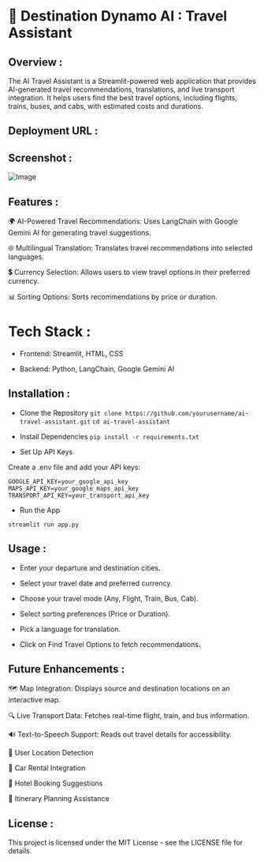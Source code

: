 # 🚀 Destination Dynamo AI : Travel Assistant

## Overview :

The AI Travel Assistant is a Streamlit-powered web application that provides AI-generated travel recommendations, translations, and live transport integration. It helps users find the best travel options, including flights, trains, buses, and cabs, with estimated costs and durations.

## Deployment URL :

## Screenshot :
![Image](https://github.com/user-attachments/assets/5a4da8cd-9b18-4413-a47b-96f02a05e2d6)

## Features :

🌍 AI-Powered Travel Recommendations: Uses LangChain with Google Gemini AI for generating travel suggestions.

🌐 Multilingual Translation: Translates travel recommendations into selected languages.

💲 Currency Selection: Allows users to view travel options in their preferred currency.

📊 Sorting Options: Sorts recommendations by price or duration.

# Tech Stack :

- Frontend: Streamlit, HTML, CSS

- Backend: Python, LangChain, Google Gemini AI

## Installation :

- Clone the Repository
  `git clone https://github.com/yourusername/ai-travel-assistant.git`
  `cd ai-travel-assistant`

- Install Dependencies
  `pip install -r requirements.txt`

- Set Up API Keys

Create a .env file and add your API keys:

```
GOOGLE_API_KEY=your_google_api_key
MAPS_API_KEY=your_google_maps_api_key
TRANSPORT_API_KEY=your_transport_api_key
```

- Run the App

`streamlit run app.py`

## Usage :

- Enter your departure and destination cities.

- Select your travel date and preferred currency.

- Choose your travel mode (Any, Flight, Train, Bus, Cab).

- Select sorting preferences (Price or Duration).

- Pick a language for translation.

- Click on Find Travel Options to fetch recommendations.

## Future Enhancements :

🗺 Map Integration: Displays source and destination locations on an interactive map.

🔍 Live Transport Data: Fetches real-time flight, train, and bus information.

🔊 Text-to-Speech Support: Reads out travel details for accessibility.

📍 User Location Detection

🚗 Car Rental Integration

🏨 Hotel Booking Suggestions

📅 Itinerary Planning Assistance

## License :

This project is licensed under the MIT License - see the LICENSE file for details.

